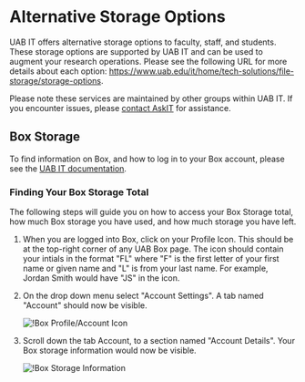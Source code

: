 # Alternative Storage Options

UAB IT offers alternative storage options to faculty, staff, and students. These storage options are supported by UAB IT and can be used to augment your research operations. Please see the following URL for more details about each option: <https://www.uab.edu/it/home/tech-solutions/file-storage/storage-options>.

Please note these services are maintained by other groups within UAB IT. If you encounter issues, please [contact AskIT](https://www.uab.edu/it/home/) for assistance.

## Box Storage

To find information on Box, and how to log in to your Box account, please see the [UAB IT documentation](https://www.uab.edu/it/home/tech-solutions/file-storage/box).

### Finding Your Box Storage Total

The following steps will guide you on how to access your Box Storage total, how much Box storage you have used, and how much storage you have left.

1. When you are logged into Box, click on your Profile Icon. This should be at the top-right corner of any UAB Box page. The icon should contain your intials in the format "FL" where "F" is the first letter of your first name or given name and "L" is from your last name. For example, Jordan Smith would have "JS" in the icon.

1. On the drop down menu select "Account Settings". A tab named "Account" should now be visible.

    ![!Box Profile/Account Icon](images/box_acc_icon.png)

1. Scroll down the tab Account, to a section named "Account Details". Your Box storage information would now be visible.

    ![!Box Storage Information](images/box_stor_size.png)
